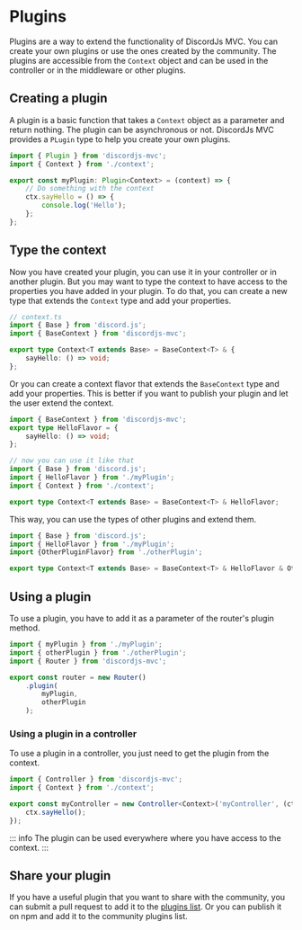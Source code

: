 # Plugins
Plugins are a way to extend the functionality of DiscordJs MVC. You can create your own plugins or use the ones created by the community.
The plugins are accessible from the `Context` object and can be used in the controller or in the middleware or other plugins.

## Creating a plugin
A plugin is a basic function that takes a `Context` object as a parameter and return nothing. The plugin can be asynchronous or not.
DiscordJs MVC provides a `PLugin` type to help you create your own plugins.

```ts
import { Plugin } from 'discordjs-mvc';
import { Context } from './context';

export const myPlugin: Plugin<Context> = (context) => {
    // Do something with the context
    ctx.sayHello = () => {
        console.log('Hello');
    };
};
```

## Type the context
Now you have created your plugin, you can use it in your controller or in another plugin. But you may want to type the context to have access to the properties you have added in your plugin.
To do that, you can create a new type that extends the `Context` type and add your properties.

```ts
// context.ts
import { Base } from 'discord.js';
import { BaseContext } from 'discordjs-mvc';

export type Context<T extends Base> = BaseContext<T> & {
    sayHello: () => void;
};
```
Or you can create a context flavor that extends the `BaseContext` type and add your properties.
This is better if you want to publish your plugin and let the user extend the context.

```ts
import { BaseContext } from 'discordjs-mvc';
export type HelloFlavor = {
    sayHello: () => void;
};

// now you can use it like that
import { Base } from 'discord.js';
import { HelloFlavor } from './myPlugin';
import { Context } from './context';

export type Context<T extends Base> = BaseContext<T> & HelloFlavor;
```

This way, you can use the types of other plugins and extend them.

```ts
import { Base } from 'discord.js';
import { HelloFlavor } from './myPlugin';
import {OtherPluginFlavor} from './otherPlugin';

export type Context<T extends Base> = BaseContext<T> & HelloFlavor & OtherPluginFlavor;
```

## Using a plugin
To use a plugin, you have to add it as a parameter of the router's plugin method.

```ts
import { myPlugin } from './myPlugin';
import { otherPlugin } from './otherPlugin';
import { Router } from 'discordjs-mvc';

export const router = new Router()
    .plugin(
        myPlugin, 
        otherPlugin
    );
```

### Using a plugin in a controller
To use a plugin in a controller, you just need to get the plugin from the context.

```ts
import { Controller } from 'discordjs-mvc';
import { Context } from './context';

export const myController = new Controller<Context>('myController', (ctx) => {
    ctx.sayHello();
});
```
::: info
The plugin can be used everywhere where you have access to the context.
:::

## Share your plugin
If you have a useful plugin that you want to share with the community, you can submit a pull request to add it to the [plugins list](/plugins/).
Or you can publish it on npm and add it to the community plugins list.


